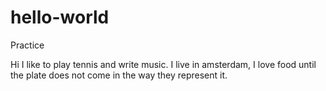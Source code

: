 # hello-world
Practice

Hi I like to play tennis and write music. I live in amsterdam, I love food until the plate does not come in the way they represent it.

